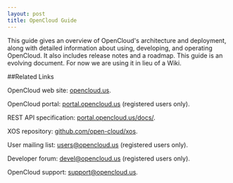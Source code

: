 ```yaml
---
layout: post
title: OpenCloud Guide 
---
```


This guide gives an overview of OpenCloud's architecture and
deployment, along with detailed information about using, developing,
and operating OpenCloud. It also includes release notes and a roadmap.
This guide is an evolving document. For now we are using it in lieu of
a Wiki.

##Related Links

OpenCloud web site: [opencloud.us](http://opencloud.us).

OpenCloud portal: [portal.opencloud.us](http://portal.opencloud.us)
(registered users only).

REST API specification: [portal.opencloud.us/docs/](http://portal.opencloud.us/docs/).

XOS repository: [github.com/open-cloud/xos](https://github.com/open-cloud/xos).

User mailing list: <users@opencloud.us> (registered users only).

Developer forum:
[devel@opencloud.us](https://groups.google.com/a/opencloud.us/forum/#!forum/devel)
(registered users only).

OpenCloud support: <support@opencloud.us>.

